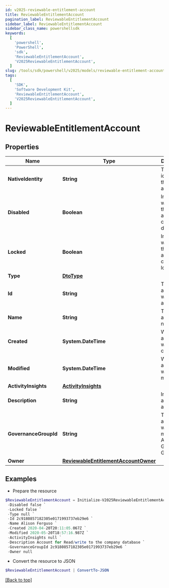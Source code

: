 ```yaml
---
id: v2025-reviewable-entitlement-account
title: ReviewableEntitlementAccount
pagination_label: ReviewableEntitlementAccount
sidebar_label: ReviewableEntitlementAccount
sidebar_class_name: powershellsdk
keywords:
  [
    'powershell',
    'PowerShell',
    'sdk',
    'ReviewableEntitlementAccount',
    'V2025ReviewableEntitlementAccount',
  ]
slug: /tools/sdk/powershell/v2025/models/reviewable-entitlement-account
tags:
  [
    'SDK',
    'Software Development Kit',
    'ReviewableEntitlementAccount',
    'V2025ReviewableEntitlementAccount',
  ]
---
```


# ReviewableEntitlementAccount

## Properties

| Name | Type | Description | Notes |
| --- | --- | --- | --- |
| **NativeIdentity** | **String** | The native identity for this account | [optional] |
| **Disabled** | **Boolean** | Indicates whether this account is currently disabled | [optional] [default to $false] |
| **Locked** | **Boolean** | Indicates whether this account is currently locked | [optional] [default to $false] |
| **Type** | [**DtoType**](dto-type) |  | [optional] |
| **Id** | **String** | The id associated with the account | [optional] |
| **Name** | **String** | The account name | [optional] |
| **Created** | **System.DateTime** | When the account was created | [optional] |
| **Modified** | **System.DateTime** | When the account was last modified | [optional] |
| **ActivityInsights** | [**ActivityInsights**](activity-insights) |  | [optional] |
| **Description** | **String** | Information about the account | [optional] |
| **GovernanceGroupId** | **String** | The id associated with the machine Account Governance Group | [optional] |
| **Owner** | [**ReviewableEntitlementAccountOwner**](reviewable-entitlement-account-owner) |  | [optional] |

## Examples

- Prepare the resource

```powershell
$ReviewableEntitlementAccount = Initialize-V2025ReviewableEntitlementAccount  -NativeIdentity CN=Alison Ferguso `
 -Disabled false `
 -Locked false `
 -Type null `
 -Id 2c9180857182305e0171993737eb29e6 `
 -Name Alison Ferguso `
 -Created 2020-04-20T20:11:05.067Z `
 -Modified 2020-05-20T18:57:16.987Z `
 -ActivityInsights null `
 -Description Account for Read/write to the company database `
 -GovernanceGroupId 2c9180857182305e0171993737eb29e6 `
 -Owner null
```

- Convert the resource to JSON

```powershell
$ReviewableEntitlementAccount | ConvertTo-JSON
```

[[Back to top]](#)
